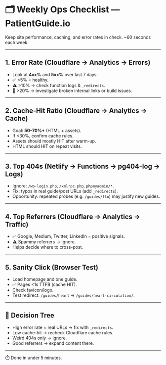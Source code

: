 # 🗂️ Weekly Ops Checklist — PatientGuide.io

Keep site performance, caching, and error rates in check. ~60 seconds each week.

---

## 1. Error Rate (Cloudflare → Analytics → Errors)
- Look at **4xx%** and **5xx%** over last 7 days.  
- ✅ <5% = healthy.  
- ⚠️ >10% → check function logs & `_redirects`.  
- 🔴 >20% → investigate broken internal links or build issues.

---

## 2. Cache-Hit Ratio (Cloudflare → Analytics → Cache)
- Goal: **50–70%+** (HTML + assets).  
- If <30%, confirm cache rules.  
- Assets should mostly HIT after warm-up.  
- HTML should HIT on repeat visits.

---

## 3. Top 404s (Netlify → Functions → pg404-log → Logs)
- Ignore: `/wp-login.php`, `/xmlrpc.php`, `phpmyadmin/*`.  
- Fix: typos in real guide/post URLs (add `_redirects`).  
- Opportunity: repeated probes (e.g. `/guides/flu`) may justify new guides.

---

## 4. Top Referrers (Cloudflare → Analytics → Traffic)
- ✅ Google, Medium, Twitter, LinkedIn = positive signals.  
- ⚠️ Spammy referrers → ignore.  
- Helps decide where to cross-post.

---

## 5. Sanity Click (Browser Test)
- Load homepage and one guide.  
- ✅ Pages <1s TTFB (cache HIT).  
- Check favicon/logo.  
- Test redirect: `/guides/heart` → `/guides/heart-circulation/`.

---

## 🚦 Decision Tree
- High error rate + real URLs → fix with `_redirects`.  
- Low cache-hit → recheck Cloudflare cache rules.  
- Weird 404s only → ignore.  
- Good referrers → expand content there.

---

⏱️ Done in under 5 minutes.
